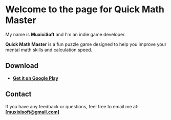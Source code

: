 # Welcome to the page for Quick Math Master

My name is **MuxixiSoft** and I'm an indie game developer.

**Quick Math Master** is a fun puzzle game designed to help you improve your mental math skills and calculation speed.

## Download
* [**Get it on Google Play**]([https://play.google.com/store/apps/details?id=your.package.name](https://play.google.com/store/apps/details?id=com.aimuxixi.quick_math_master))

## Contact
If you have any feedback or questions, feel free to email me at: **[muxixisoft@gmail.com]**
